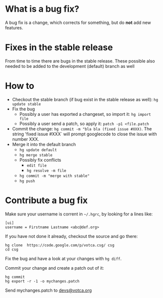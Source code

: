 # What is a bug fix? #
A bug fix is a change, which corrects for something, but do **not** add new features.

# Fixes in the stable release #
From time to time there are bugs in the stable release. These possible also needed to be added to the development (default) branch as well

# How to #

  * Checkout the stable branch (if bug exist in the stable release as well): `hg update stable`
  * Fix the bug
    * Possibly a user has exported a changeset, so import it: `hg import file`
    * Possibly a user send a patch, so apply it: `patch -p1 <file.patch`
  * Commit the change: `hg commit -m "bla bla (fixed issue #XXX)`. The string 'fixed issue #XXX` will prompt googlecode to close the issue with number XXX.
  * Merge it into the default branch
    * `hg update default`
    * `hg merge stable`
    * Possibly fix conflicts
      * `edit file`
      * `hg resolve -m file`
    * `hg commit -m "merge with stable"`
    * `hg push`


# Contribute a bug fix #

Make sure your username is corrent in `~/.hgrc`, by looking for a lines like:
```
[ui]
username = Firstname Lastname <abc@def.org>
```

If you have not done it already, checkout the source and go there:

```
hg clone  https://code.google.com/p/votca.csg/ csg
cd csg
```

Fix the bug and have a look at your changes with `hg diff`.

Commit your change and create a patch out of it:

```
hg commit
hg export -r -1 -o mychanges.patch
```

Send mychanges.patch to devs@votca.org
